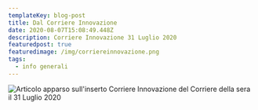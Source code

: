 ```yaml
---
templateKey: blog-post
title: Dal Corriere Innovazione
date: 2020-08-07T15:08:49.448Z
description: Corriere Innovazione 31 Luglio 2020
featuredpost: true
featuredimage: /img/corriereinnovazione.png
tags:
  - info generali
---
```

![](/img/corriereinnovazione_luglio2020.jpg "Articolo apparso sull'inserto Corriere Innovazione del Corriere della sera il 31 Luglio 2020")
